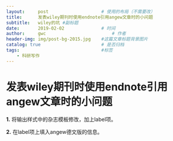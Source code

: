 ```yaml
---
layout:     post   				    # 使用的布局（不需要改）
title:      发表wiley期刊时使用endnote引用angew文章时的小问题 				# 标题 
subtitle:   wiley的坑 #副标题
date:       2019-02-02 				# 时间
author:     gwc 						# 作者
header-img: img/post-bg-2015.jpg 	#这篇文章标题背景图片
catalog: true 						# 是否归档
tags:								#标签
    - 科研写作
---
```


# 发表wiley期刊时使用endnote引用angew文章时的小问题







**1.** 将输出样式中的杂志模板修改，加上label项。

**2.** 在label项上填入angew德文版的信息。

